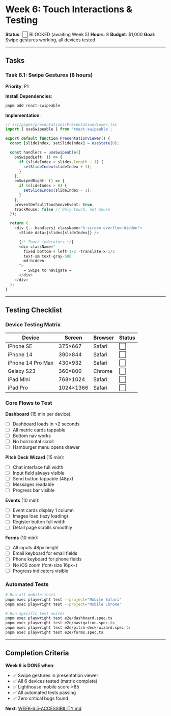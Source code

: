 # Week 6: Touch Interactions & Testing

**Status**: ⬜ BLOCKED (awaiting Week 5)
**Hours**: 8
**Budget**: $1,000
**Goal**: Swipe gestures working, all devices tested

---

## Tasks

### Task 6.1: Swipe Gestures (8 hours)

**Priority**: P1

**Install Dependencies**:
```bash
pnpm add react-swipeable
```

**Implementation**:
```typescript
// src/pages/presentations/PresentationViewer.tsx
import { useSwipeable } from 'react-swipeable';

export default function PresentationViewer() {
  const [slideIndex, setSlideIndex] = useState(0);

  const handlers = useSwipeable({
    onSwipedLeft: () => {
      if (slideIndex < slides.length - 1) {
        setSlideIndex(slideIndex + 1);
      }
    },
    onSwipedRight: () => {
      if (slideIndex > 0) {
        setSlideIndex(slideIndex - 1);
      }
    },
    preventDefaultTouchmoveEvent: true,
    trackMouse: false // Only touch, not mouse
  });

  return (
    <div {...handlers} className="h-screen overflow-hidden">
      <Slide data={slides[slideIndex]} />

      {/* Touch indicators */}
      <div className="
        fixed bottom-4 left-1/2 -translate-x-1/2
        text-sm text-gray-500
        md:hidden
      ">
        ← Swipe to navigate →
      </div>
    </div>
  );
}
```

---

## Testing Checklist

### Device Testing Matrix

| Device | Screen | Browser | Status |
|--------|--------|---------|--------|
| iPhone SE | 375×667 | Safari | ⬜ |
| iPhone 14 | 390×844 | Safari | ⬜ |
| iPhone 14 Pro Max | 430×932 | Safari | ⬜ |
| Galaxy S23 | 360×800 | Chrome | ⬜ |
| iPad Mini | 768×1024 | Safari | ⬜ |
| iPad Pro | 1024×1366 | Safari | ⬜ |

### Core Flows to Test

**Dashboard** (15 min per device):
- [ ] Dashboard loads in <2 seconds
- [ ] All metric cards tappable
- [ ] Bottom nav works
- [ ] No horizontal scroll
- [ ] Hamburger menu opens drawer

**Pitch Deck Wizard** (15 min):
- [ ] Chat interface full width
- [ ] Input field always visible
- [ ] Send button tappable (48px)
- [ ] Messages readable
- [ ] Progress bar visible

**Events** (10 min):
- [ ] Event cards display 1 column
- [ ] Images load (lazy loading)
- [ ] Register button full width
- [ ] Detail page scrolls smoothly

**Forms** (10 min):
- [ ] All inputs 48px height
- [ ] Email keyboard for email fields
- [ ] Phone keyboard for phone fields
- [ ] No iOS zoom (font-size 16px+)
- [ ] Progress indicators visible

### Automated Tests
```bash
# Run all mobile tests
pnpm exec playwright test --project="Mobile Safari"
pnpm exec playwright test --project="Mobile Chrome"

# Run specific test suites
pnpm exec playwright test e2e/dashboard.spec.ts
pnpm exec playwright test e2e/navigation.spec.ts
pnpm exec playwright test e2e/pitch-deck-wizard.spec.ts
pnpm exec playwright test e2e/forms.spec.ts
```

---

## Completion Criteria

**Week 6 is DONE when**:
- ✅ Swipe gestures in presentation viewer
- ✅ All 6 devices tested (matrix complete)
- ✅ Lighthouse mobile score >85
- ✅ All automated tests passing
- ✅ Zero critical bugs found

**Next**: [WEEK-6.5-ACCESSIBILITY.md](./WEEK-6.5-ACCESSIBILITY.md)

